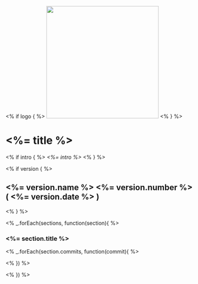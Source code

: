 <% if logo { %>
  <img width="300px" src="<%= logo %>" />
<% } %>

# <%= title %>

<% if intro { %>
_<%= intro %>_
<% } %>

<% if version { %>
  ## <%= version.name %> <%= version.number %> ( <%= version.date %> )
<% } %>

<% _.forEach(sections, function(section){ %>

### <%= section.title %>
  <% _.forEach(section.commits, function(commit){ %>


  <% }) %>

<% }) %>